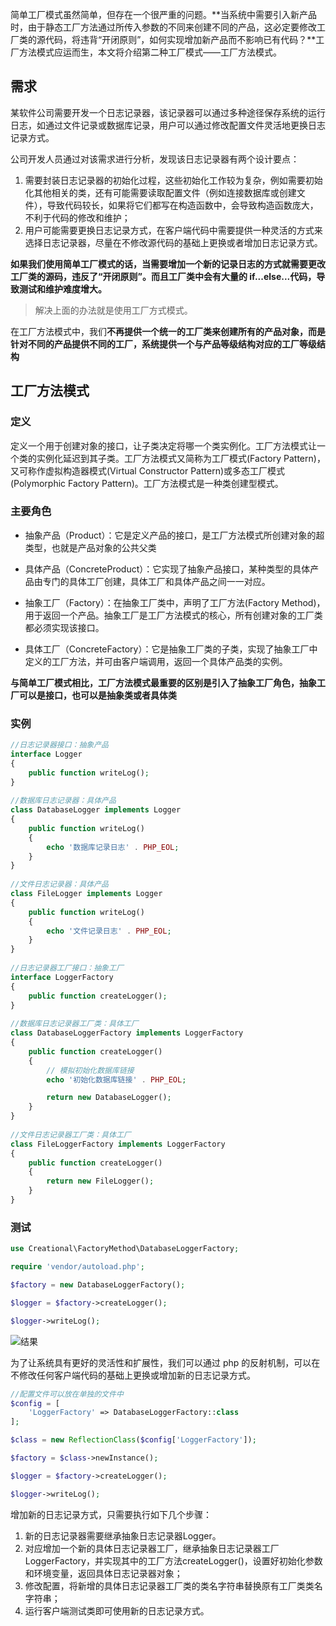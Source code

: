 简单工厂模式虽然简单，但存在一个很严重的问题。**当系统中需要引入新产品时，由于静态工厂方法通过所传入参数的不同来创建不同的产品，这必定要修改工厂类的源代码，将违背“开闭原则”，如何实现增加新产品而不影响已有代码？**工厂方法模式应运而生，本文将介绍第二种工厂模式——工厂方法模式。



## 需求

某软件公司需要开发一个日志记录器，该记录器可以通过多种途径保存系统的运行日志，如通过文件记录或数据库记录，用户可以通过修改配置文件灵活地更换日志记录方式。

公司开发人员通过对该需求进行分析，发现该日志记录器有两个设计要点：

1. 需要封装日志记录器的初始化过程，这些初始化工作较为复杂，例如需要初始化其他相关的类，还有可能需要读取配置文件（例如连接数据库或创建文件），导致代码较长，如果将它们都写在构造函数中，会导致构造函数庞大，不利于代码的修改和维护；
2. 用户可能需要更换日志记录方式，在客户端代码中需要提供一种灵活的方式来选择日志记录器，尽量在不修改源代码的基础上更换或者增加日志记录方式。

**如果我们使用简单工厂模式的话，当需要增加一个新的记录日志的方式就需要更改工厂类的源码，违反了“开闭原则”。而且工厂类中会有大量的 if...else...代码，导致测试和维护难度增大。**

> 解决上面的办法就是使用工厂方式模式。

在工厂方法模式中，我们**不再提供一个统一的工厂类来创建所有的产品对象，而是针对不同的产品提供不同的工厂，系统提供一个与产品等级结构对应的工厂等级结构**

## 工厂方法模式

### 定义

定义一个用于创建对象的接口，让子类决定将哪一个类实例化。工厂方法模式让一个类的实例化延迟到其子类。工厂方法模式又简称为工厂模式(Factory Pattern)，又可称作虚拟构造器模式(Virtual Constructor Pattern)或多态工厂模式(Polymorphic Factory Pattern)。工厂方法模式是一种类创建型模式。

### 主要角色

- 抽象产品（Product）：它是定义产品的接口，是工厂方法模式所创建对象的超类型，也就是产品对象的公共父类

- 具体产品（ConcreteProduct）：它实现了抽象产品接口，某种类型的具体产品由专门的具体工厂创建，具体工厂和具体产品之间一一对应。
- 抽象工厂（Factory）：在抽象工厂类中，声明了工厂方法(Factory Method)，用于返回一个产品。抽象工厂是工厂方法模式的核心，所有创建对象的工厂类都必须实现该接口。
- 具体工厂（ConcreteFactory）：它是抽象工厂类的子类，实现了抽象工厂中定义的工厂方法，并可由客户端调用，返回一个具体产品类的实例。

**与简单工厂模式相比，工厂方法模式最重要的区别是引入了抽象工厂角色，抽象工厂可以是接口，也可以是抽象类或者具体类**

### 实例

```php
//日志记录器接口：抽象产品
interface Logger
{
    public function writeLog();
}
 
//数据库日志记录器：具体产品
class DatabaseLogger implements Logger
{
    public function writeLog()
    {
        echo '数据库记录日志' . PHP_EOL;
    }
}
 
//文件日志记录器：具体产品
class FileLogger implements Logger
{
    public function writeLog()
    {
        echo '文件记录日志' . PHP_EOL;
    }
}
 
//日志记录器工厂接口：抽象工厂
interface LoggerFactory
{
    public function createLogger();
}
 
//数据库日志记录器工厂类：具体工厂
class DatabaseLoggerFactory implements LoggerFactory
{
    public function createLogger()
    {
        // 模拟初始化数据库链接
        echo '初始化数据库链接' . PHP_EOL;

        return new DatabaseLogger();
    }
}
 
//文件日志记录器工厂类：具体工厂
class FileLoggerFactory implements LoggerFactory
{
    public function createLogger()
    {
        return new FileLogger();
    }
}
```

### 测试

```php
use Creational\FactoryMethod\DatabaseLoggerFactory;

require 'vendor/autoload.php';

$factory = new DatabaseLoggerFactory();

$logger = $factory->createLogger();

$logger->writeLog();
```



![结果](http://static.xiangdangnian.net.cn/20200925171424.png)



为了让系统具有更好的灵活性和扩展性，我们可以通过 php 的反射机制，可以在不修改任何客户端代码的基础上更换或增加新的日志记录方式。

```php
//配置文件可以放在单独的文件中
$config = [
    'LoggerFactory' => DatabaseLoggerFactory::class
];

$class = new ReflectionClass($config['LoggerFactory']);

$factory = $class->newInstance();

$logger = $factory->createLogger();

$logger->writeLog();
```



增加新的日志记录方式，只需要执行如下几个步骤：

1. 新的日志记录器需要继承抽象日志记录器Logger。
2. 对应增加一个新的具体日志记录器工厂，继承抽象日志记录器工厂LoggerFactory，并实现其中的工厂方法createLogger()，设置好初始化参数和环境变量，返回具体日志记录器对象；
3. 修改配置，将新增的具体日志记录器工厂类的类名字符串替换原有工厂类类名字符串；
4. 运行客户端测试类即可使用新的日志记录方式。

